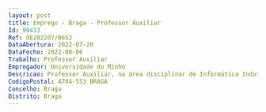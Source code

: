 ```yaml
--- 
layout: post
title: Emprego - Braga - Professor Auxiliar
Id: 99413
Ref: OE202207/0652
DataAbertura: 2022-07-20
DataFecho: 2022-08-06
Trabalho: Professor Auxiliar
Empregador: Universidade do Minho
Descricao: Professor Auxiliar, na área disciplinar de Informática Industrial e Sistemas Embebidos
CodigoPostal: 4704-553 BRAGA
Concelho: Braga
Distrito: Braga
--- 
```

